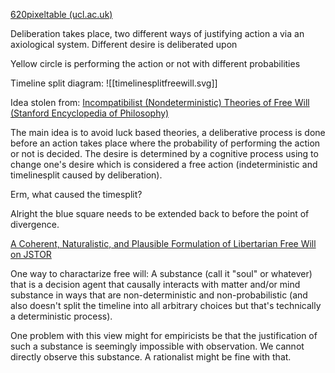 [620pixeltable (ucl.ac.uk)](https://www.ucl.ac.uk/~uctytho/dfwIntroIndex.htm)


Deliberation takes place, two different ways of justifying action a via an axiological system. Different desire is deliberated upon

Yellow circle is performing the action or not with different probabilities

Timeline split diagram:
![[timelinesplitfreewill.svg]]

Idea stolen from: [Incompatibilist (Nondeterministic) Theories of Free Will (Stanford Encyclopedia of Philosophy)](https://plato.stanford.edu/entries/incompatibilism-theories/)

The main idea is to avoid luck based theories, a deliberative process is done before an action takes place where the probability of performing the action or not is decided. The desire is determined by a cognitive process using to change one's desire which is considered a free action (indeterministic and timelinesplit caused by deliberation).

Erm, what caused the timesplit?

Alright the blue square needs to be extended back to before the point of divergence.

[A Coherent, Naturalistic, and Plausible Formulation of Libertarian Free Will on JSTOR](https://www.jstor.org/stable/3506245)


One way to charactarize free will: A substance (call it "soul" or whatever) that is a decision agent that causally interacts with matter and/or mind substance in ways that are non-deterministic and non-probabilistic (and also doesn't split the timeline into all arbitrary choices but that's technically a deterministic process). 

One problem with this view might for empiricists be that the justification of such a substance is seemingly impossible with observation. We cannot directly observe this substance. A rationalist might be fine with that. 